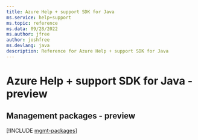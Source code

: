 ```yaml
---
title: Azure Help + support SDK for Java
ms.service: help+support
ms.topic: reference
ms.data: 09/28/2022
ms.author: jfree
author: joshfree
ms.devlang: java
description: Reference for Azure Help + support SDK for Java
---
```

# Azure Help + support SDK for Java - preview

## Management packages - preview
[!INCLUDE [mgmt-packages](help-+-support-mgmt-index.md)]
